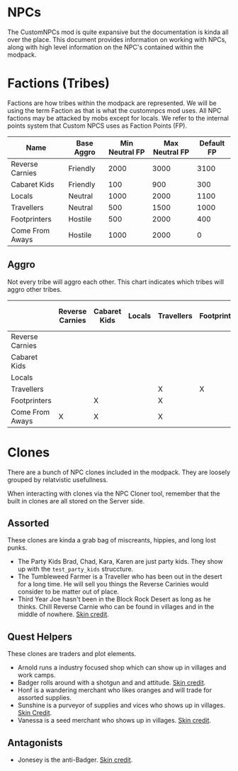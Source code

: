 # NPCs

The CustomNPCs mod is quite expansive but the documentation is kinda all over the place. This document provides information on working with NPCs, along with high level information on the NPC's contained within the modpack.

# Factions (Tribes)

Factions are how tribes within the modpack are represented. We will be using the term Faction as that is what the customnpcs mod uses. All NPC factions may be attacked by mobs except for locals. We refer to the internal points system that Custom NPCS uses as Faction Points (FP).

| Name | Base Aggro | Min Neutral FP | Max Neutral FP | Default FP |
| ---- | ---------- | -------------- | -------------- | ---------- |
| Reverse Carnies | Friendly | 2000 | 3000 | 3100 |
| Cabaret Kids | Friendly | 100 | 900 | 300 |
| Locals | Neutral | 1000 | 2000 | 1100 |
| Travellers | Neutral | 500 | 1500 | 1000 |
| Footprinters | Hostile | 500 | 2000 | 400 |
| Come From Aways | Hostile | 1000 | 2000 | 0 |

## Aggro

Not every tribe will aggro each other. This chart indicates which tribes will aggro other tribes.

|   | Reverse Carnies | Cabaret Kids | Locals | Travellers | Footprinters | Come From Aways |
| - | --------------- | ------------ | ------ | ---------- | ------------ | --------------- |
| Reverse Carnies | | | | | | X |
| Cabaret Kids | | | | | | X |
| Locals | | | | | | |
| Travellers |  | | | X | X |
| Footprinters | | X | | X | | |
| Come From Aways | X | X | | X | | |

# Clones

There are a bunch of NPC clones included in the modpack. They are loosely grouped by relatvistic usefullness.

When interacting with clones via the NPC Cloner tool, remember that the built in clones are all stored on the Server side.

## Assorted

These clones are kinda a grab bag of miscreants, hippies, and long lost punks.

* The Party Kids Brad, Chad, Kara, Karen are just party kids. They show up with the `test_party_kids` struccture.
* The Tumbleweed Farmer is a Traveller who has been out in the desert for a long time. He will sell you things the Reverse Carinies would consider to be matter out of place.
* Third Year Joe hasn't been in the Block Rock Desert as long as he thinks. Chill Reverse Carnie who can be found in villages and in the middle of nowhere. [Skin credit](https://minecraftskins.com/skin/14784730/punk-in-leather-jacket/).

## Quest Helpers

These clones are traders and plot elements.

* Arnold runs a industry focused shop which can show up in villages and work camps.
* Badger rolls around with a shotgun and and attitude. [Skin credit](https://www.minecraftskins.com/skin/11823815/pyro-roadie/).
* Honf is a wandering merchant who likes oranges and will trade for assorted supplies.
* Sunshine is a purveyor of supplies and vices who shows up in villages. [Skin Credit](https://www.minecraftskins.com/skin/10391865/hippy/).
* Vanessa is a seed merchant who shows up in villages. [Skin credit](https://www.minecraftskins.com/skin/14948009/vanessa--the-merchant--ce-/).

## Antagonists

* Jonesey is the anti-Badger. [Skin credit](https://www.minecraftskins.com/skin/14860588/marines-desert-marpat-rolled-sleeves--fixed-/).
